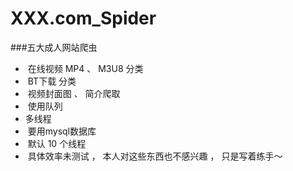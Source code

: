 # XXX.com_Spider
###五大成人网站爬虫

*  在线视频 MP4 、 M3U8 分类
*  BT下载 分类
*  视频封面图 、 简介爬取
*  使用队列
*  多线程
*  要用mysql数据库
*  默认 10 个线程
*  具体效率未测试 ， 本人对这些东西也不感兴趣 ， 只是写着练手～
